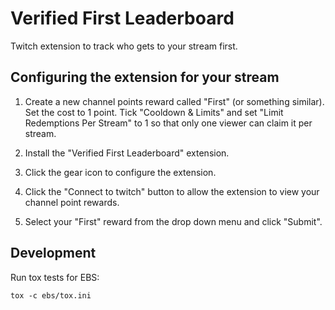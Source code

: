 # Verified First Leaderboard
Twitch extension to track who gets to your stream first.

## Configuring the extension for your stream

1. Create a new channel points reward called "First" (or something similar). Set the cost to 1
   point. Tick "Cooldown & Limits" and set "Limit Redemptions Per Stream" to 1 so that only one
   viewer can claim it per stream.

2. Install the "Verified First Leaderboard" extension.

4. Click the gear icon to configure the extension.

5. Click the "Connect to twitch" button to allow the extension to view your channel point rewards.

6. Select your "First" reward from the drop down menu and click "Submit".


## Development

Run tox tests for EBS:
```
tox -c ebs/tox.ini
```